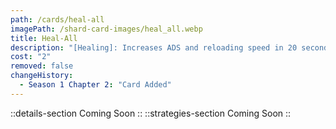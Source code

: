 ```yaml
---
path: /cards/heal-all
imagePath: /shard-card-images/heal_all.webp
title: Heal-All
description: "[Healing]: Increases ADS and reloading speed in 20 seconds."
cost: "2"
removed: false
changeHistory:
  - Season 1 Chapter 2: "Card Added"
---
```

::details-section
Coming Soon
::
::strategies-section
Coming Soon
::